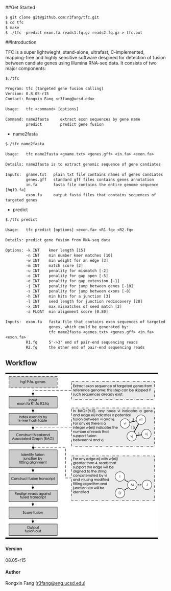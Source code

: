 ##Get Started

```
$ git clone git@github.com:r3fang/tfc.git
$ cd tfc
$ make
$ ./tfc -predict exon.fa reads1.fq.gz reads2.fq.gz > tfc.out
```


##Introduction

TFC is a super lightwieght, stand-alone, ultrafast, C-implemented, mapping-free and highly sensitive software desgined for detection of fusion between candiate genes using Illumina RNA-seq data. It consists of two major components: 
 
```
$./tfc

Program: tfc (targeted gene fusion calling)
Version: 0.8.05-r15
Contact: Rongxin Fang <r3fang@ucsd.edu>

Usage:   tfc <command> [options]

Command: name2fasta     extract exon sequences by gene name
         predict        predict gene fusion
```

 - name2fasta

```
$./tfc name2fasta

Usage:   tfc name2fasta <gname.txt> <genes.gff> <in.fa> <exon.fa>

Details: name2fasta is to extract genomic sequence of gene candiates

Inputs:  gname.txt   plain txt file contains names of genes candiates
         genes.gff   standard gff files contains genes annotation
         in.fa       fasta file contains the entire genome sequence [hg19.fa]
         exon.fa     output fasta files that contains sequences of targeted genes
```

  - predict
	
```
$./tfc predict

Usage:   tfc predict [options] <exon.fa> <R1.fq> <R2.fq>

Details: predict gene fusion from RNA-seq data

Options: -k INT    kmer length [15]
         -n INT    min number kmer matches [10]
         -w INT    min weight for an edge [3]
         -m INT    match score [2]
         -u INT    penality for mismatch [-2]
         -o INT    penality for gap open [-5]
         -e INT    penality for gap extension [-1]
         -j INT    penality for jump between genes [-10]
         -s INT    penality for jump between exons [-8]
         -h INT    min hits for a junction [3]
         -l INT    seed length for junction rediscovery [20]
         -x INT    max mismatches of seed match [2]
         -a FLOAT  min alignment score [0.80]

Inputs:  exon.fa   fasta file that contains exon sequences of targeted 
                   genes, which could be generated by: 
                   tfc name2fasta <genes.txt> <genes.gff> <in.fa> <exon.fa> 
         R1.fq     5'->3' end of pair-end sequencing reads
         R2.fq     the other end of pair-end sequencing reads
```


## Workflow

![workflow](https://github.com/r3fang/tfc/blob/master/img/workflow.jpg)

#### Version
08.05-r15

#### Author
Rongxin Fang (r3fang@eng.ucsd.edu)

